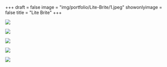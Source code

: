 +++
draft = false
image = "img/portfolio/Lite-Brite/1.jpeg"
showonlyimage = false
title = "Lite Brite"
+++

![](/img/portfolio/Lite-Brite/1.jpeg)

![](/img/portfolio/Lite-Brite/2.jpeg)

![](/img/portfolio/Lite-Brite/3.jpeg)

![](/img/portfolio/Lite-Brite/4.jpeg)

![](/img/portfolio/Lite-Brite/5.jpeg)
